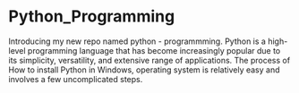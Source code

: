 # Python_Programming
Introducing my new repo named python - programmming.
Python is a high-level programming language that has become increasingly popular due to its simplicity, versatility, and extensive range of applications. The process of How to install Python in Windows, operating system is relatively easy and involves a few uncomplicated steps.
